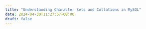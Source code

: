 ```yaml
---
title: "Understanding Character Sets and Collations in MySQL"
date: 2024-04-30T11:27:57+08:00
draft: false
---
```


